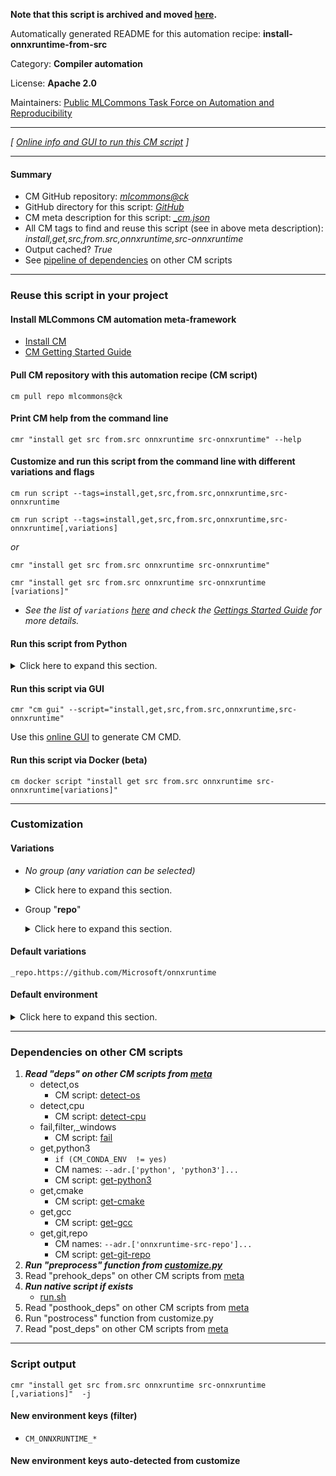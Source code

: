 **Note that this script is archived and moved [here](https://github.com/mlcommons/cm4mlops/tree/main/script/install-onnxruntime-from-src).**



Automatically generated README for this automation recipe: **install-onnxruntime-from-src**

Category: **Compiler automation**

License: **Apache 2.0**

Maintainers: [Public MLCommons Task Force on Automation and Reproducibility](https://github.com/mlcommons/ck/blob/master/docs/taskforce.md)

---
*[ [Online info and GUI to run this CM script](https://access.cknowledge.org/playground/?action=scripts&name=install-onnxruntime-from-src,9798c7e7a5944cee) ]*

---
#### Summary

* CM GitHub repository: *[mlcommons@ck](https://github.com/mlcommons/ck/tree/dev/cm-mlops)*
* GitHub directory for this script: *[GitHub](https://github.com/mlcommons/ck/tree/dev/cm-mlops/script/install-onnxruntime-from-src)*
* CM meta description for this script: *[_cm.json](_cm.json)*
* All CM tags to find and reuse this script (see in above meta description): *install,get,src,from.src,onnxruntime,src-onnxruntime*
* Output cached? *True*
* See [pipeline of dependencies](#dependencies-on-other-cm-scripts) on other CM scripts


---
### Reuse this script in your project

#### Install MLCommons CM automation meta-framework

* [Install CM](https://access.cknowledge.org/playground/?action=install)
* [CM Getting Started Guide](https://github.com/mlcommons/ck/blob/master/docs/getting-started.md)

#### Pull CM repository with this automation recipe (CM script)

```cm pull repo mlcommons@ck```

#### Print CM help from the command line

````cmr "install get src from.src onnxruntime src-onnxruntime" --help````

#### Customize and run this script from the command line with different variations and flags

`cm run script --tags=install,get,src,from.src,onnxruntime,src-onnxruntime`

`cm run script --tags=install,get,src,from.src,onnxruntime,src-onnxruntime[,variations] `

*or*

`cmr "install get src from.src onnxruntime src-onnxruntime"`

`cmr "install get src from.src onnxruntime src-onnxruntime [variations]" `


* *See the list of `variations` [here](#variations) and check the [Gettings Started Guide](https://github.com/mlcommons/ck/blob/dev/docs/getting-started.md) for more details.*

#### Run this script from Python

<details>
<summary>Click here to expand this section.</summary>

```python

import cmind

r = cmind.access({'action':'run'
                  'automation':'script',
                  'tags':'install,get,src,from.src,onnxruntime,src-onnxruntime'
                  'out':'con',
                  ...
                  (other input keys for this script)
                  ...
                 })

if r['return']>0:
    print (r['error'])

```

</details>


#### Run this script via GUI

```cmr "cm gui" --script="install,get,src,from.src,onnxruntime,src-onnxruntime"```

Use this [online GUI](https://cKnowledge.org/cm-gui/?tags=install,get,src,from.src,onnxruntime,src-onnxruntime) to generate CM CMD.

#### Run this script via Docker (beta)

`cm docker script "install get src from.src onnxruntime src-onnxruntime[variations]" `

___
### Customization


#### Variations

  * *No group (any variation can be selected)*
    <details>
    <summary>Click here to expand this section.</summary>

    * `_branch.#`
      - Environment variables:
        - *CM_GIT_CHECKOUT*: `#`
      - Workflow:
    * `_cuda`
      - Environment variables:
        - *CM_ONNXRUNTIME_GPU*: `yes`
      - Workflow:
        1. ***Read "deps" on other CM scripts***
           * get,cuda,_cudnn
             * CM names: `--adr.['cuda']...`
             - CM script: [get-cuda](https://github.com/mlcommons/ck/tree/master/cm-mlops/script/get-cuda)
    * `_sha.#`
      - Environment variables:
        - *CM_GIT_CHECKOUT_SHA*: `#`
      - Workflow:
    * `_tag.#`
      - Environment variables:
        - *CM_GIT_CHECKOUT_TAG*: `#`
      - Workflow:

    </details>


  * Group "**repo**"
    <details>
    <summary>Click here to expand this section.</summary>

    * **`_repo.https://github.com/Microsoft/onnxruntime`** (default)
      - Environment variables:
        - *CM_GIT_URL*: `https://github.com/Microsoft/onnxruntime`
      - Workflow:

    </details>


#### Default variations

`_repo.https://github.com/Microsoft/onnxruntime`
#### Default environment

<details>
<summary>Click here to expand this section.</summary>

These keys can be updated via `--env.KEY=VALUE` or `env` dictionary in `@input.json` or using script flags.


</details>

___
### Dependencies on other CM scripts


  1. ***Read "deps" on other CM scripts from [meta](https://github.com/mlcommons/ck/tree/dev/cm-mlops/script/install-onnxruntime-from-src/_cm.json)***
     * detect,os
       - CM script: [detect-os](https://github.com/mlcommons/ck/tree/master/cm-mlops/script/detect-os)
     * detect,cpu
       - CM script: [detect-cpu](https://github.com/mlcommons/ck/tree/master/cm-mlops/script/detect-cpu)
     * fail,filter,_windows
       - CM script: [fail](https://github.com/mlcommons/ck/tree/master/cm-mlops/script/fail)
     * get,python3
       * `if (CM_CONDA_ENV  != yes)`
       * CM names: `--adr.['python', 'python3']...`
       - CM script: [get-python3](https://github.com/mlcommons/ck/tree/master/cm-mlops/script/get-python3)
     * get,cmake
       - CM script: [get-cmake](https://github.com/mlcommons/ck/tree/master/cm-mlops/script/get-cmake)
     * get,gcc
       - CM script: [get-gcc](https://github.com/mlcommons/ck/tree/master/cm-mlops/script/get-gcc)
     * get,git,repo
       * CM names: `--adr.['onnxruntime-src-repo']...`
       - CM script: [get-git-repo](https://github.com/mlcommons/ck/tree/master/cm-mlops/script/get-git-repo)
  1. ***Run "preprocess" function from [customize.py](https://github.com/mlcommons/ck/tree/dev/cm-mlops/script/install-onnxruntime-from-src/customize.py)***
  1. Read "prehook_deps" on other CM scripts from [meta](https://github.com/mlcommons/ck/tree/dev/cm-mlops/script/install-onnxruntime-from-src/_cm.json)
  1. ***Run native script if exists***
     * [run.sh](https://github.com/mlcommons/ck/tree/dev/cm-mlops/script/install-onnxruntime-from-src/run.sh)
  1. Read "posthook_deps" on other CM scripts from [meta](https://github.com/mlcommons/ck/tree/dev/cm-mlops/script/install-onnxruntime-from-src/_cm.json)
  1. Run "postrocess" function from customize.py
  1. Read "post_deps" on other CM scripts from [meta](https://github.com/mlcommons/ck/tree/dev/cm-mlops/script/install-onnxruntime-from-src/_cm.json)

___
### Script output
`cmr "install get src from.src onnxruntime src-onnxruntime [,variations]"  -j`
#### New environment keys (filter)

* `CM_ONNXRUNTIME_*`
#### New environment keys auto-detected from customize
